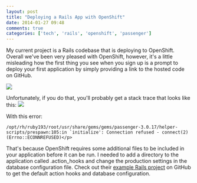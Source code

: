 ```yaml
---
layout: post
title: "Deploying a Rails App with OpenShift"
date: 2014-01-27 09:48
comments: true
categories: ['tech', 'rails', 'openshift', 'passenger']
---
```


My current project is a Rails codebase that is deploying to OpenShift.
Overall we've been very pleased with OpenShift, however, it's a little
misleading how the first thing you see when you sign up is a prompt to
deploy your first application by simply providing a link to the
hosted code on GitHub.

<img src="{{ root_url }}/images/openshift_create.jpg" />

Unfortunately, if you do that, you'll probably get a stack trace that looks
like this:
<img src="{{ root_url }}/images/openshift_passenger_error.jpg" />

With this error:
```
/opt/rh/ruby193/root/usr/share/gems/gems/passenger-3.0.17/helper-scripts/prespawn:105:in `initialize': Connection refused - connect(2) (Errno::ECONNREFUSED)</p>
```

That's because OpenShift requires some additional files to be included
in your application before it can be run. I needed to add a directory to
the application called .action_hooks and change the production settings
in the database configuration file. Check out their [example Rails project](https://github.com/openshift/rails-example) on GitHub to get the default action hooks and database configuration.
